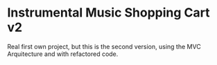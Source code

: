 # Instrumental Music Shopping Cart v2

Real first own project, but this is the second version, using the MVC Arquitecture and with refactored code.
